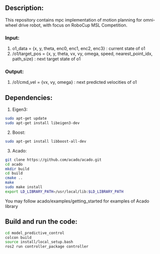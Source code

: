 ## Description:
This repository contains mpc implementation of motion planning for omni-wheel drive robot, with focus on RoboCup MSL Competition.

### Input:
1. o1_data = {x, y, theta, enc0, enc1, enc2, enc3} : current state of o1
2. /o1/target_pos = {x, y, theta, vx, vy, omega, speed, nearest_point_idx, path_size} : next target state of o1

### Output:
1. /o1/cmd_vel = {vx, vy, omega} : next predicted velocities of o1

## Dependencies:
1. Eigen3:
```bash
sudo apt-get update
sudo apt-get install libeigen3-dev
```

2. Boost:
```bash
sudo apt-get install libboost-all-dev
```

3. Acado:
```bash
git clone https://github.com/acado/acado.git
cd acado
mkdir build
cd build
cmake ..
make
sudo make install
export LD_LIBRARY_PATH=/usr/local/lib:$LD_LIBRARY_PATH
```
You may follow acado/examples/getting_started for examples of Acado library

## Build and run the code:
```bash
cd model_predictive_control
colcon build
source install/local_setup.bash
ros2 run controller_package controller
```
